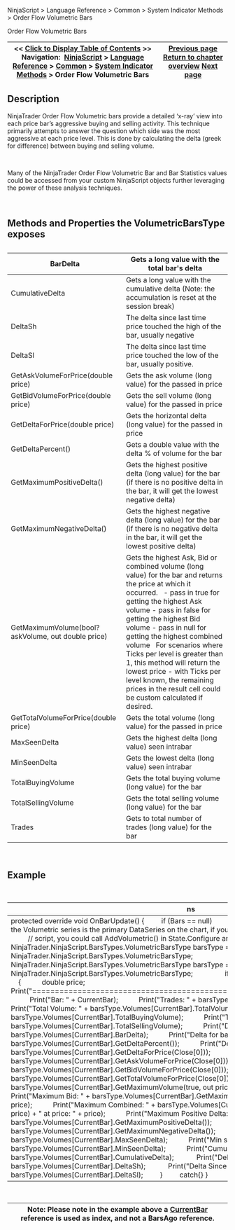 ﻿


NinjaScript \> Language Reference \> Common \> System Indicator Methods \> Order Flow Volumetric Bars






















Order Flow Volumetric Bars







| \<\< [Click to Display Table of Contents](order_flow_volumetric_bars2.md) \>\> **Navigation:**     [NinjaScript](ninjascript.md) \> [Language Reference](language_reference_wip.md) \> [Common](common.md) \> [System Indicator Methods](indicators.md) \> Order Flow Volumetric Bars | [Previous page](order_flow_cumulative_delta2.md) [Return to chapter overview](indicators.md) [Next page](order_flow_vwap2.md) |
| --- | --- |











## Description


NinjaTrader Order Flow Volumetric bars provide a detailed ‘x\-ray’ view into each price bar’s aggressive buying and selling activity. This technique primarily attempts to answer the question which side was the most aggressive at each price level. This is done by calculating the delta (greek for difference) between buying and selling volume.


 


Many of the NinjaTrader Order Flow Volumetric Bar and Bar Statistics values could be accessed from your custom NinjaScript objects further leveraging the power of these analysis techniques.


 


## Methods and Properties the VolumetricBarsType exposes


## 




| BarDelta | Gets a long value with the total bar's delta |
| --- | --- |
| CumulativeDelta | Gets a long value with the cumulative delta (Note: the accumulation is reset at the session break) |
| DeltaSh | The delta since last time price touched the high of the bar, usually negative |
| DeltaSl | The delta since last time price touched the low of the bar, usually positive. |
| GetAskVolumeForPrice(double price) | Gets the ask volume (long value) for the passed in price |
| GetBidVolumeForPrice(double price) | Gets the sell volume (long value) for the passed in price |
| GetDeltaForPrice(double price) | Gets the horizontal delta (long value) for the passed in price |
| GetDeltaPercent() | Gets a double value with the delta % of volume for the bar |
| GetMaximumPositiveDelta() | Gets the highest positive delta (long value) for the bar (if there is no positive delta in the bar, it will get the lowest negative delta) |
| GetMaximumNegativeDelta() | Gets the highest negative delta (long value) for the bar (if there is no negative delta in the bar, it will get the lowest positive delta) |
| GetMaximumVolume(bool? askVolume, out double price) | Gets the highest Ask, Bid or combined volume (long value) for the bar and returns the price at which it occurred.   \- pass in true for getting the highest Ask volume \- pass in false for getting the highest Bid volume \- pass in null for getting the highest combined volume   For scenarios where Ticks per level is greater than 1, this method will return the lowest price \- with Ticks per level known, the remaining prices in the result cell could be custom calculated if desired. |
| GetTotalVolumeForPrice(double price) | Gets the total volume (long value) for the passed in price |
| MaxSeenDelta | Gets the highest delta (long value) seen intrabar |
| MinSeenDelta | Gets the lowest delta (long value) seen intrabar |
| TotalBuyingVolume | Gets the total buying volume (long value) for the bar |
| TotalSellingVolume | Gets the total selling volume (long value) for the bar |
| Trades | Gets to total number of trades (long value) for the bar |



 


## Example


 




| ns |
| --- |
| protected override void OnBarUpdate() {          if (Bars \=\= null)            return;                   // This sample assumes the Volumetric series is the primary DataSeries on the chart, if you would want to add a Volumetric series to a            // script, you could call AddVolumetric() in State.Configure and then for example use         // NinjaTrader.NinjaScript.BarsTypes.VolumetricBarsType barsType \= BarsArray\[1].BarsType as          // NinjaTrader.NinjaScript.BarsTypes.VolumetricBarsType;            NinjaTrader.NinjaScript.BarsTypes.VolumetricBarsType barsType \= Bars.BarsSeries.BarsType as               NinjaTrader.NinjaScript.BarsTypes.VolumetricBarsType;                    if (barsType \=\= null)            return;            try          {            double price;            Print("\=\=\=\=\=\=\=\=\=\=\=\=\=\=\=\=\=\=\=\=\=\=\=\=\=\=\=\=\=\=\=\=\=\=\=\=\=\=\=\=\=\=\=\=\=\=\=\=\=\=\=\=\=\=\=\=\=\=\=\=\=\=\=\=\=\=\=\=\=\=\=\=\=");            Print("Bar: " \+ CurrentBar);            Print("Trades: " \+ barsType.Volumes\[CurrentBar].Trades);            Print("Total Volume: " \+ barsType.Volumes\[CurrentBar].TotalVolume);            Print("Total Buying Volume: " \+ barsType.Volumes\[CurrentBar].TotalBuyingVolume);            Print("Total Selling Volume: " \+ barsType.Volumes\[CurrentBar].TotalSellingVolume);            Print("Delta for bar: " \+ barsType.Volumes\[CurrentBar].BarDelta);            Print("Delta for bar (%): " \+ barsType.Volumes\[CurrentBar].GetDeltaPercent());            Print("Delta for Close: " \+ barsType.Volumes\[CurrentBar].GetDeltaForPrice(Close\[0]));            Print("Ask for Close: " \+ barsType.Volumes\[CurrentBar].GetAskVolumeForPrice(Close\[0]));            Print("Bid for Close: " \+ barsType.Volumes\[CurrentBar].GetBidVolumeForPrice(Close\[0]));            Print("Volume for Close: " \+ barsType.Volumes\[CurrentBar].GetTotalVolumeForPrice(Close\[0]));            Print("Maximum Ask: " \+ barsType.Volumes\[CurrentBar].GetMaximumVolume(true, out price) \+ " at price: " \+ price);            Print("Maximum Bid: " \+ barsType.Volumes\[CurrentBar].GetMaximumVolume(false, out price) \+ " at price: " \+ price);            Print("Maximum Combined: " \+ barsType.Volumes\[CurrentBar].GetMaximumVolume(null, out price) \+ " at price: " \+ price);            Print("Maximum Positive Delta: " \+ barsType.Volumes\[CurrentBar].GetMaximumPositiveDelta());            Print("Maximum Negative Delta: " \+ barsType.Volumes\[CurrentBar].GetMaximumNegativeDelta());            Print("Max seen delta (bar): " \+ barsType.Volumes\[CurrentBar].MaxSeenDelta);            Print("Min seen delta (bar): " \+ barsType.Volumes\[CurrentBar].MinSeenDelta);            Print("Cumulative delta (bar): " \+ barsType.Volumes\[CurrentBar].CumulativeDelta);             Print("Delta Since High (bar): " \+ barsType.Volumes\[CurrentBar].DeltaSh);             Print("Delta Since Low (bar): " \+ barsType.Volumes\[CurrentBar].DeltaSl);          }          catch{} } |



 




| Note: Please note in the example above a [CurrentBar](currentbar.md) reference is used as index, and not a BarsAgo reference. |
| --- |



## 








